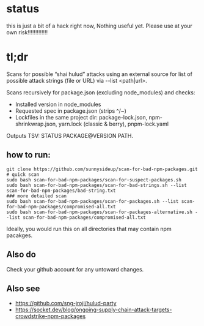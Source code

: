 # status

this is just a bit of a hack right now, Nothing useful yet. Please use at your own risk!!!!!!!!!!!!!

# tl;dr

Scans for possible “shai hulud” attacks using an external source for list of possible attack strings (file or URL) via --list <path|url>.

Scans recursively for package.json (excluding node_modules) and checks:

- Installed version in node_modules
- Requested spec in package.json (strips ^/~)
- Lockfiles in the same project dir: package-lock.json, npm-shrinkwrap.json, yarn.lock (classic & berry), pnpm-lock.yaml

Outputs TSV: STATUS PACKAGE@VERSION PATH.


## how to run:


```shell
git clone https://github.com/sunnysideup/scan-for-bad-npm-packages.git
# quick scan
sudo bash scan-for-bad-npm-packages/scan-for-suspect-packages.sh
sudo bash scan-for-bad-npm-packages/scan-for-bad-strings.sh --list scan-for-bad-npm-packages/bad-string.txt
### more detailed scan
sudo bash scan-for-bad-npm-packages/scan-for-packages.sh --list scan-for-bad-npm-packages/compromised-all.txt
sudo bash scan-for-bad-npm-packages/scan-for-packages-alternative.sh --list scan-for-bad-npm-packages/compromised-all.txt
```

Ideally, you would run this on all directories that may contain npm pacakges. 

## Also do

Check your github account for any untoward changes. 

## Also see

- https://github.com/sng-jroji/hulud-party
- https://socket.dev/blog/ongoing-supply-chain-attack-targets-crowdstrike-npm-packages


